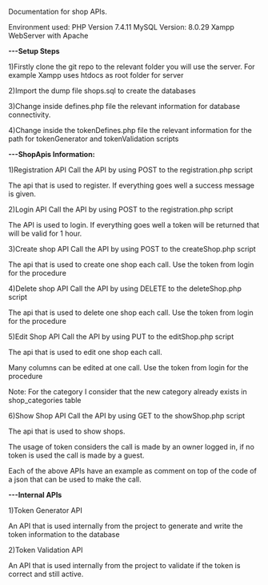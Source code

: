Documentation for shop APIs.

Environment used:
PHP Version 7.4.11
MySQL Version: 8.0.29
Xampp WebServer with Apache

**---Setup Steps**

1)Firstly clone the git repo to the relevant folder you will use the server.
For example Xampp uses htdocs as root folder for server

2)Import the dump file shops.sql to create the databases

3)Change inside defines.php file the relevant information for database connectivity.

4)Change inside the tokenDefines.php file the relevant information for the path for tokenGenerator and tokenValidation scripts


**---ShopApis Information:**

1)Registration  API
Call the API by using POST to the registration.php script

The api that is used to register.
If everything goes well a success message is given.

2)Login API
Call the API by using POST to the registration.php script

The API is used to login.
If everything goes well a token will be returned that will be valid for 1 hour.

3)Create shop API
Call the API by using POST to the createShop.php script

The api that is used to create one shop each call.
Use the token from login for the procedure

4)Delete shop API
Call the API by using DELETE to the deleteShop.php script

The api that is used to delete one shop each call.
Use the token from login for the procedure

5)Edit Shop API
Call the API by using PUT to the editShop.php script

The api that is used to edit one shop each call.

Many columns can be edited at one call.
Use the token from login for the procedure

Note: For the category I consider that the new category already exists in shop_categories table


6)Show Shop API
Call the API by using GET to the showShop.php script

The api that is used to show shops.

The usage of token considers the call is made by an owner logged in,
if no token is used the call is made by a guest.

Each of the above APIs have an example as comment on top of the code of a json that can be used to make the call.


**---Internal APIs**

1)Token Generator API

An API that is used internally from the project to generate and write the token information to the database

2)Token Validation API

An API that is used internally from the project to validate if the token is correct and still active.
